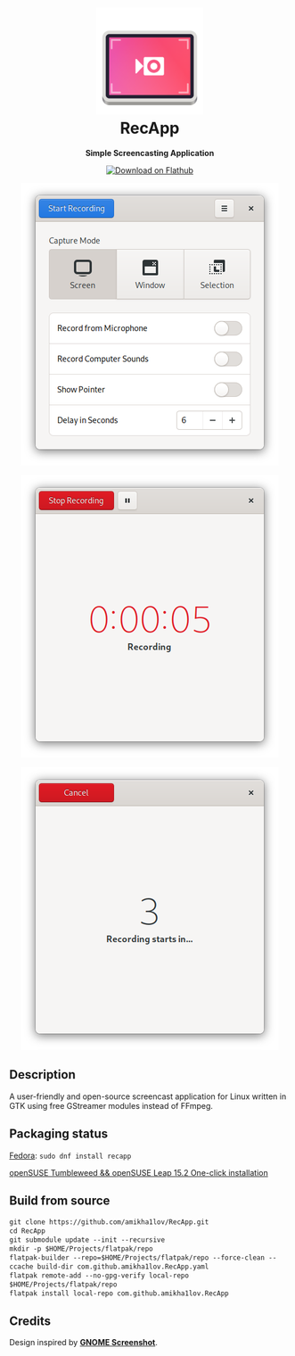 <h1 align="center">
	<img src="data/com.github.amikha1lov.RecApp.svg" alt="RecApp" width="192" height="192"/><br>
	RecApp
</h1>


<p align="center"><strong>Simple Screencasting Application</strong></p>

<p align="center">
  <a href="https://flathub.org/apps/details/com.github.amikha1lov.RecApp"><img width="200" alt="Download on Flathub" src="https://flathub.org/assets/badges/flathub-badge-en.png"/></a>
</p>

<p align="center">
  <img src="screenshots/RecApp-screenshot.png"/>
</p>

<p align="center">
  <img src="screenshots/RecApp-screenshot2.png"/>
</p>

<p align="center">
  <img src="screenshots/RecApp-screenshot3.png"/>
</p>


## Description
A user-friendly and open-source screencast application for Linux written in GTK using free GStreamer modules instead of FFmpeg.


## Packaging status

[Fedora](https://src.fedoraproject.org/rpms/recapp): `sudo dnf install recapp`

[openSUSE Tumbleweed && openSUSE Leap 15.2 One-click installation](https://software.opensuse.org//download.html?project=GNOME%3AApps&package=recapp)


## Build from source

```
git clone https://github.com/amikha1lov/RecApp.git
cd RecApp
git submodule update --init --recursive
mkdir -p $HOME/Projects/flatpak/repo
flatpak-builder --repo=$HOME/Projects/flatpak/repo --force-clean --ccache build-dir com.github.amikha1lov.RecApp.yaml
flatpak remote-add --no-gpg-verify local-repo $HOME/Projects/flatpak/repo
flatpak install local-repo com.github.amikha1lov.RecApp
```

## Credits

Design inspired by **[GNOME Screenshot](https://gitlab.gnome.org/GNOME/gnome-screenshot/)**.
